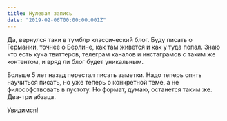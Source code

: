 ```yaml
---
title: Нулевая запись
date: "2019-02-06T00:00:00.001Z"
---
```


Да, вернулся таки в тумблр классический блог. Буду писать о Германии, точнее о Берлине, как там живется и как у туда попал. Знаю что есть куча твиттеров, телеграм каналов и инстаграмов с таким же контентом, и вряд ли блог будет уникальным.

Больше 5 лет назад перестал писать заметки. Надо теперь опять научиться писать, но уже теперь о конкретной теме, а не философствовать в пустоту. Но формат, думаю, останется таким же. Два-три абзаца.

Увидимся!
